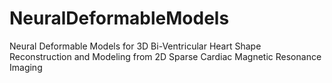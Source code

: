 # NeuralDeformableModels
Neural Deformable Models for 3D Bi-Ventricular Heart Shape Reconstruction and Modeling from 2D Sparse Cardiac Magnetic Resonance Imaging

